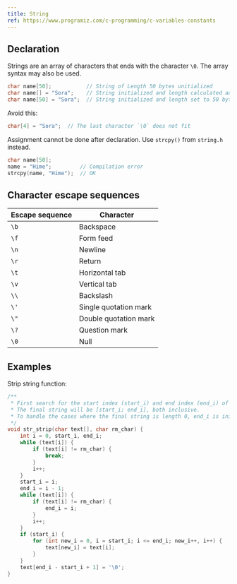 ```yaml
---
title: String
ref: https://www.programiz.com/c-programming/c-variables-constants
---
```


## Declaration

Strings are an array of characters that ends with the character `\0`.
The array syntax may also be used.

```c
char name[50];           // String of Length 50 bytes unitialized
char name[] = "Sora";    // String initialized and length calculated automatically
char name[50] = "Sora";  // String initialized and length set to 50 bytes
```

Avoid this:

```c
char[4] = "Sora";  // The last character `\0` does not fit
```

Assignment cannot be done after declaration.
Use `strcpy()` from `string.h` instead.

```c
char name[50];
name = "Hime";         // Compilation error
strcpy(name, "Hime");  // OK
```

## Character escape sequences

| Escape sequence | Character |
| --- | --- |
| `\b` | Backspace |
| `\f` | Form feed |
| `\n` | Newline |
| `\r` | Return |
| `\t` | Horizontal tab |
| `\v` | Vertical tab |
| `\\` | Backslash |
| `\'` | Single quotation mark |
| `\"` | Double quotation mark |
| `\?` | Question mark |
| `\0` | Null |

## Examples

Strip string function:

```c
/**
 * First search for the start index (start_i) and end index (end_i) of the final string.
 * The final string will be [start_i; end_i], both inclusive.
 * To handle the cases where the final string is length 0, end_i is initialized as start_i - 1.
 */
void str_strip(char text[], char rm_char) {
    int i = 0, start_i, end_i;
    while (text[i]) {
        if (text[i] != rm_char) {
            break;
        }
        i++;
    }
    start_i = i;
    end_i = i - 1;
    while (text[i]) {
        if (text[i] != rm_char) {
            end_i = i;
        }
        i++;
    }
    if (start_i) {
        for (int new_i = 0, i = start_i; i <= end_i; new_i++, i++) {
            text[new_i] = text[i];
        }
    }
    text[end_i - start_i + 1] = '\0';
}
```
